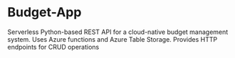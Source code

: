 # Budget-App
Serverless Python-based REST API for a cloud-native budget management system. Uses Azure functions and Azure Table Storage. Provides HTTP endpoints for CRUD operations
